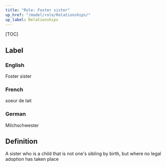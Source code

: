 ```yaml
---
title: "Role: Foster sister"
up_href: "/model/role/Relationships/"
up_label: Relationships
---
```


[TOC]

## Label

### English
Foster sister

### French
soeur de lait

### German
Milchschwester

## Definition
A sister who is a child that is not one's sibling by birth, but where no legal adoption has taken place
